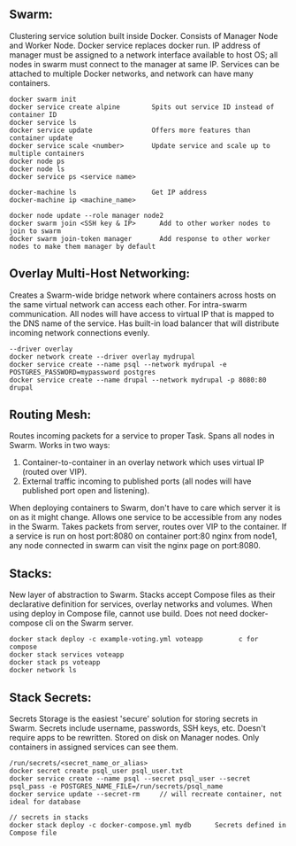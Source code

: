 ## Swarm:
Clustering service solution built inside Docker. Consists of Manager Node and Worker Node. Docker service replaces docker run. IP address of manager must be assigned to a network interface available to host OS; all nodes in swarm must connect to the manager at same IP. Services can be attached to multiple Docker networks, and network can have many containers.

```
docker swarm init
docker service create alpine        Spits out service ID instead of container ID
docker service ls
docker service update               Offers more features than container update
docker service scale <number>       Update service and scale up to multiple containers
docker node ps
docker node ls
docker service ps <service name>

docker-machine ls                   Get IP address
docker-machine ip <machine_name>

docker node update --role manager node2
docker swarm join <SSH key & IP>      Add to other worker nodes to join to swarm
docker swarm join-token manager       Add response to other worker nodes to make them manager by default
```
## Overlay Multi-Host Networking:
Creates a Swarm-wide bridge network where containers across hosts on the same virtual network can access each other. For intra-swarm communication. All nodes will have access to virtual IP that is mapped to the DNS name of the service. Has built-in load balancer that will distribute incoming network connections evenly.
```
--driver overlay      
docker network create --driver overlay mydrupal
docker service create --name psql --network mydrupal -e POSTGRES_PASSWORD=mypassword postgres
docker service create --name drupal --network mydrupal -p 8080:80 drupal
```

## Routing Mesh:
Routes incoming packets for a service to proper Task. Spans all nodes in Swarm. Works in two ways:
1) Container-to-container in an overlay network which uses virtual IP (routed over VIP).
2) External traffic incoming to published ports (all nodes will have published port open and listening).

When deploying containers to Swarm, don't have to care which server it is on as it might change. Allows one service to be accessible from any nodes in the Swarm. Takes packets from server, routes over VIP to the container. If a service is run on host port:8080 on container port:80 nginx from node1, any node connected in swarm can visit the nginx page on port:8080.

## Stacks:
New layer of abstraction to Swarm. Stacks accept Compose files as their declarative definition for services, overlay networks and volumes. When using deploy in Compose file, cannot use build. Does not need docker-compose cli on the Swarm server.

```
docker stack deploy -c example-voting.yml voteapp         c for compose 
docker stack services voteapp
docker stack ps voteapp
docker network ls
```

## Stack Secrets:
Secrets Storage is the easiest 'secure' solution for storing secrets in Swarm. Secrets include username, passwords, SSH keys, etc. Doesn't require apps to be rewritten. Stored on disk on Manager nodes. Only containers in assigned services can see them.

```
/run/secrets/<secret_name_or_alias>
docker secret create psql_user psql_user.txt
docker service create --name psql --secret psql_user --secret psql_pass -e POSTGRES_NAME_FILE=/run/secrets/psql_name
docker service update --secret-rm     // will recreate container, not ideal for database

// secrets in stacks
docker stack deploy -c docker-compose.yml mydb      Secrets defined in Compose file
```
